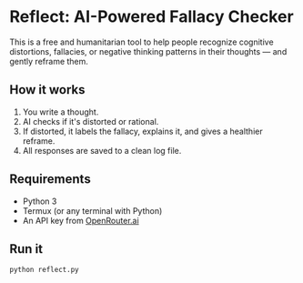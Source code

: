 # Reflect: AI-Powered Fallacy Checker

This is a free and humanitarian tool to help people recognize cognitive distortions, fallacies, or negative thinking patterns in their thoughts — and gently reframe them.

## How it works

1. You write a thought.
2. AI checks if it's distorted or rational.
3. If distorted, it labels the fallacy, explains it, and gives a healthier reframe.
4. All responses are saved to a clean log file.

## Requirements

- Python 3
- Termux (or any terminal with Python)
- An API key from [OpenRouter.ai](https://openrouter.ai)

## Run it

```bash
python reflect.py
